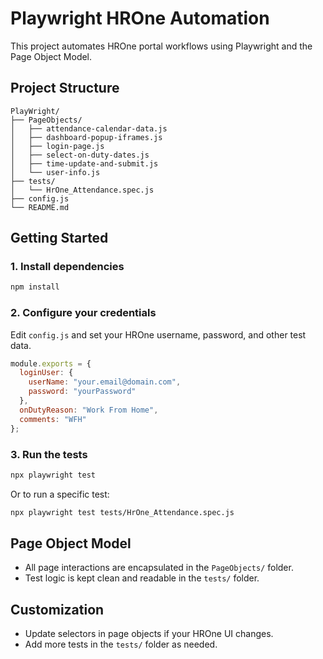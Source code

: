 # Playwright HROne Automation

This project automates HROne portal workflows using Playwright and the Page Object Model.

## Project Structure

```
PlayWright/
├── PageObjects/
│   ├── attendance-calendar-data.js
│   ├── dashboard-popup-iframes.js
│   ├── login-page.js
│   ├── select-on-duty-dates.js
│   ├── time-update-and-submit.js
│   └── user-info.js
├── tests/
│   └── HrOne_Attendance.spec.js
├── config.js
└── README.md
```

## Getting Started

### 1. Install dependencies

```bash
npm install
```

### 2. Configure your credentials

Edit `config.js` and set your HROne username, password, and other test data.

```js
module.exports = {
  loginUser: {
    userName: "your.email@domain.com",
    password: "yourPassword"
  },
  onDutyReason: "Work From Home",
  comments: "WFH"
};
```

### 3. Run the tests

```bash
npx playwright test
```

Or to run a specific test:

```bash
npx playwright test tests/HrOne_Attendance.spec.js
```

## Page Object Model

- All page interactions are encapsulated in the `PageObjects/` folder.
- Test logic is kept clean and readable in the `tests/` folder.

##  Customization

- Update selectors in page objects if your HROne UI changes.
- Add more tests in the `tests/` folder as needed.
